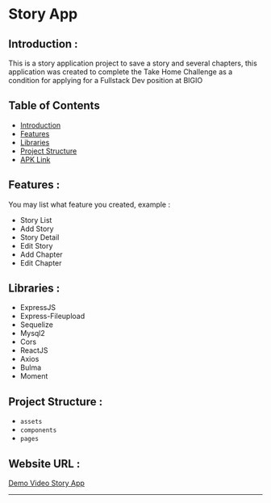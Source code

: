 # Story App

## <a name="introduction"></a> Introduction :
This is a story application project to save a story and several chapters, this application was created to complete the Take Home Challenge as a condition for applying for a Fullstack Dev position at BIGIO

## Table of Contents

- [Introduction](#introduction)
- [Features](#features)
- [Libraries](#libraries)
- [Project Structure](#project-structures)
- [APK Link](#apk-link)

## <a name="features"></a> Features :
You may list what feature you created, example :
- Story List
- Add Story
- Story Detail
- Edit Story
- Add Chapter
- Edit Chapter

## <a name="libraries"></a> Libraries :
- ExpressJS
- Express-Fileupload
- Sequelize
- Mysql2
- Cors
- ReactJS
- Axios
- Bulma
- Moment

## <a name="project-structures"></a> Project Structure :
* `assets`
* `components`
* `pages`

## <a name="apk-link"></a> Website URL :
[Demo Video Story App](https://youtu.be/yEmZDY9ThUA?si=4VfPajbaU7dMByoA)

<hr>
